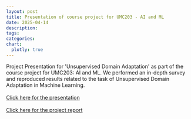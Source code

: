 ```yaml
---
layout: post
title: Presentation of course project for UMC203 - AI and ML
date: 2025-04-14
description: 
tags: 
categories: 
chart:
  plotly: true
---
```


Project Presentation for 'Unsupervised Domain Adaptation' as part of the course project for UMC203: AI and ML. We performed an in-depth survey and reproduced results related to the task of Unsupervised Domain Adaptation in Machine Learning. 
<br>
<br>
<a href='../../../assets/pdf/Unsupervised Domain Adaptation.pdf' target="_blank" rel="noopener noreferrer" class="float-right">Click here for the presentation</a>
<br>
<br>
<a href='../../../assets/pdf/Project Report - Unsupervised Domain Adaptation.pdf' target="_blank" rel="noopener noreferrer" class="float-right">Click here for the project report</a>